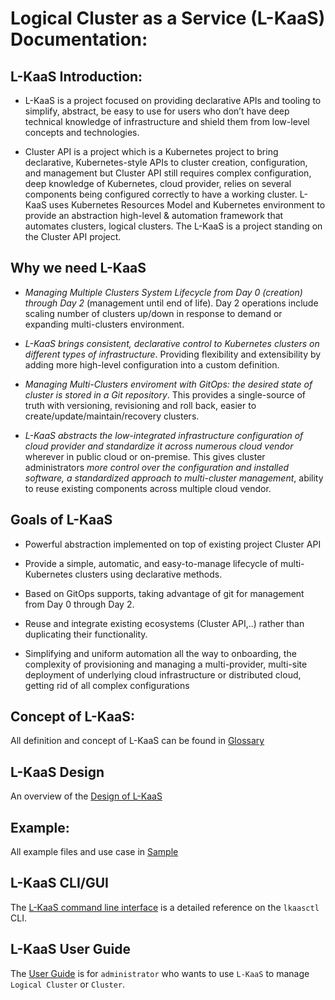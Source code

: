 <!-- BEGIN MUNGE: UNVERSIONED_WARNING -->


<!-- END MUNGE: UNVERSIONED_WARNING -->

# Logical Cluster as a Service (L-KaaS) Documentation:
## L-KaaS Introduction:

* L-KaaS is a project focused on providing declarative APIs and tooling to simplify, abstract, be easy to use for users who don’t have deep technical knowledge of infrastructure and shield them from low-level concepts and technologies.

* Cluster API is a project which is a Kubernetes project to bring declarative, Kubernetes-style APIs to cluster creation, configuration, and management but Cluster API still requires complex configuration, deep knowledge of Kubernetes, cloud provider, relies on several components being configured correctly to have a working cluster. L-KaaS uses Kubernetes Resources Model and Kubernetes environment to provide an abstraction high-level & automation framework that automates clusters, logical clusters. The L-KaaS is a project standing on the Cluster API project. 
## Why we need L-KaaS

* *Managing Multiple Clusters System Lifecycle from Day 0 (creation) through Day 2* (management until end of life). Day 2 operations include scaling number of clusters up/down in response to demand or expanding multi-clusters environment.
* *L-KaaS brings consistent, declarative control to Kubernetes clusters on different types of infrastructure*. Providing flexibility and extensibility by adding more high-level configuration into a custom definition.

* *Managing Multi-Clusters enviroment with GitOps: the desired state of cluster is stored in a Git repository*. This provides a single-source of truth with versioning, revisioning and roll back, easier to create/update/maintain/recovery clusters.

* *L-KaaS abstracts the low-integrated infrastructure configuration of cloud provider and standardize it across numerous cloud vendor* wherever in public cloud or on-premise. This gives cluster administrators *more control over the configuration and installed software, a standardized approach to multi-cluster management*, ability to reuse existing components across multiple cloud vendor.

## Goals of L-KaaS

* Powerful abstraction implemented on top of existing project Cluster API

* Provide a simple, automatic, and easy-to-manage lifecycle of multi-Kubernetes clusters using declarative methods.

* Based on GitOps supports, taking advantage of git for management from Day 0 through Day 2.

* Reuse and integrate existing ecosystems (Cluster API,..) rather than duplicating their functionality. 

* Simplifying and uniform automation all the way to onboarding, the complexity of provisioning and managing a multi-provider, multi-site deployment of underlying cloud infrastructure or distributed cloud, getting rid of all complex configurations


## Concept of L-KaaS:
All definition and concept of L-KaaS can be found in [Glossary](glossary.md)

## L-KaaS Design 
An overview of the [Design of L-KaaS](design/architecture.md)

## Example:
All example files and use case in [Sample](sample/)

## L-KaaS CLI/GUI
The [L-KaaS command line interface](user-guide/lkaasctl.md) is a detailed reference on the `lkaasctl` CLI.
## L-KaaS User Guide
The [User Guide](user-guide/) is for `administrator` who wants to use `L-KaaS` to manage `Logical Cluster` or `Cluster`.